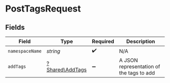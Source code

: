 # PostTagsRequest


## Fields

| Field                                             | Type                                              | Required                                          | Description                                       |
| ------------------------------------------------- | ------------------------------------------------- | ------------------------------------------------- | ------------------------------------------------- |
| `namespaceName`                                   | *string*                                          | :heavy_check_mark:                                | N/A                                               |
| `addTags`                                         | [?Shared\AddTags](../../Models/Shared/AddTags.md) | :heavy_minus_sign:                                | A JSON representation of the tags to add          |